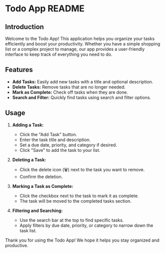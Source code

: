 # Todo App README

## Introduction

Welcome to the Todo App! This application helps you organize your tasks efficiently and boost your productivity. Whether you have a simple shopping list or a complex project to manage, our app provides a user-friendly interface to keep track of everything you need to do.

## Features

- **Add Tasks:** Easily add new tasks with a title and optional description.
- **Delete Tasks:** Remove tasks that are no longer needed.
- **Mark as Complete:** Check off tasks when they are done.
- **Search and Filter:** Quickly find tasks using search and filter options.


## Usage

1. **Adding a Task:**
   - Click the "Add Task" button.
   - Enter the task title and description.
   - Set a due date, priority, and category if desired.
   - Click "Save" to add the task to your list.

2. **Deleting a Task:**
   - Click the delete icon (🗑️) next to the task you want to remove.
   - Confirm the deletion.

3. **Marking a Task as Complete:**
   - Click the checkbox next to the task to mark it as complete.
   - The task will be moved to the completed tasks section.

4. **Filtering and Searching:**
   - Use the search bar at the top to find specific tasks.
   - Apply filters by due date, priority, or category to narrow down the task list.

Thank you for using the Todo App! We hope it helps you stay organized and productive.